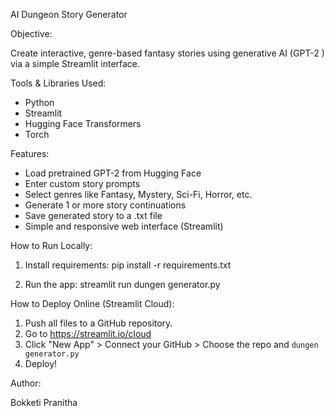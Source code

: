AI Dungeon Story Generator

 Objective:

Create interactive, genre-based fantasy stories using generative AI (GPT-2 ) via a simple Streamlit interface.

Tools & Libraries Used:

- Python
- Streamlit
- Hugging Face Transformers
- Torch

 Features:

- Load pretrained GPT-2  from Hugging Face
- Enter custom story prompts
- Select genres like Fantasy, Mystery, Sci-Fi, Horror, etc.
- Generate 1 or more story continuations
- Save generated story to a .txt file
- Simple and responsive web interface (Streamlit)

 How to Run Locally:

1. Install requirements:
   pip install -r requirements.txt

2. Run the app:
   streamlit run dungen generator.py

 How to Deploy Online (Streamlit Cloud):

1. Push all files to a GitHub repository.
2. Go to https://streamlit.io/cloud
3. Click "New App" > Connect your GitHub > Choose the repo and `dungen generator.py`
4. Deploy!


 Author:

Bokketi Pranitha

